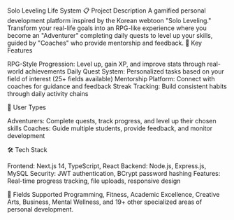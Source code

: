 Solo Leveling Life System
📋 Project Description
A gamified personal development platform inspired by the Korean webtoon "Solo Leveling." Transform your real-life goals into an RPG-like experience where you become an "Adventurer" completing daily quests to level up your skills, guided by "Coaches" who provide mentorship and feedback.
🎯 Key Features

RPG-Style Progression: Level up, gain XP, and improve stats through real-world achievements
Daily Quest System: Personalized tasks based on your field of interest (25+ fields available)
Mentorship Platform: Connect with coaches for guidance and feedback
Streak Tracking: Build consistent habits through daily activity chains

👥 User Types

Adventurers: Complete quests, track progress, and level up their chosen skills
Coaches: Guide multiple students, provide feedback, and monitor development

🛠️ Tech Stack

Frontend: Next.js 14, TypeScript, React
Backend: Node.js, Express.js, MySQL
Security: JWT authentication, BCrypt password hashing
Features: Real-time progress tracking, file uploads, responsive design

🚀 Fields Supported
Programming, Fitness, Academic Excellence, Creative Arts, Business, Mental Wellness, and 19+ other specialized areas of personal development.
